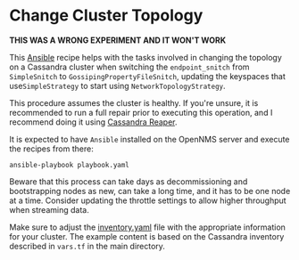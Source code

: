 # Change Cluster Topology

**THIS WAS A WRONG EXPERIMENT AND IT WON'T WORK**

This [Ansible](https://www.ansible.com/) recipe helps with the tasks involved in changing the topology on a Cassandra cluster when switching the `endpoint_snitch` from `SimpleSnitch` to `GossipingPropertyFileSnitch`, updating the keyspaces that use`SimpleStrategy` to start using `NetworkTopologyStrategy`.

This procedure assumes the cluster is healthy. If you're unsure, it is recommended to run a full repair prior to executing this operation, and I recommend doing it using [Cassandra Reaper](http://cassandra-reaper.io/).

It is expected to have `Ansible` installed on the OpenNMS server and execute the recipes from there:

```bash=
ansible-playbook playbook.yaml
```

Beware that this process can take days as decommissioning and bootstrapping nodes as new, can take a long time, and it has to be one node at a time. Consider updating the throttle settings to allow higher throughput when streaming data.

Make sure to adjust the [inventory.yaml](inventory.yaml) file with the appropriate information for your cluster. The example content is based on the Cassandra inventory described in `vars.tf` in the main directory.